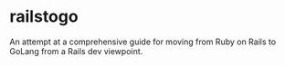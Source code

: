 # railstogo
An attempt at a comprehensive guide for moving from Ruby on Rails to GoLang from a Rails dev viewpoint.
